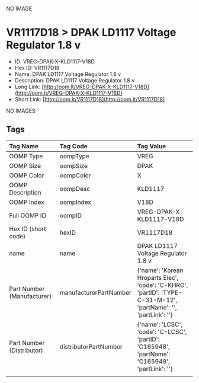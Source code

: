 


  
NO IMAGE  
# VR1117D18 > DPAK LD1117 Voltage Regulator 1.8 v

- ID: VREG-DPAK-X-KLD1117-V18D
- Hex ID: VR1117D18
- Name: DPAK LD1117 Voltage Regulator 1.8 v
- Description: DPAK LD1117 Voltage Regulator 1.8 v
- Long Link: [http://oom.lt/VREG-DPAK-X-KLD1117-V18D](http://oom.lt/VREG-DPAK-X-KLD1117-V18D)
- Short Link: [http://oom.lt/VR1117D18](http://oom.lt/VR1117D18)
  
NO IMAGES  
## Tags
  

|Tag Name|Tag Code|Tag Value|
| :--- | :--- | :--- |
|OOMP Type|oompType|VREG|
|OOMP Size|oompSize|DPAK|
|OOMP Color|oompColor|X|
|OOMP Description|oompDesc|KLD1117|
|OOMP Index|oompIndex|V18D|
|Full OOMP ID|oompID|VREG-DPAK-X-KLD1117-V18D|
|Hex ID (short code)|hexID|VR1117D18|
|name|name|DPAK LD1117 Voltage Regulator 1.8 v|
|Part Number (Manufacturer)|manufacturerPartNumber|{'name': 'Korean Hroparts Elec', 'code': 'C-KHRO', 'partID': 'TYPE-C-31-M-12', 'partName': '', 'partLink': ''}|
|Part Number (Distributor)|distributorPartNumber|{'name': 'LCSC', 'code': 'C-LCSC', 'partID': 'C165948', 'partName': 'C165948', 'partLink': ''}|
||||
